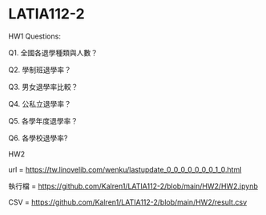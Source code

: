 # LATIA112-2

HW1
Questions:

Q1. 全國各退學種類與人數？

Q2. 學制班退學率？

Q3. 男女退學率比較？

Q4. 公私立退學率？

Q5. 各學年度退學率？

Q6. 各學校退學率?

HW2

url = https://tw.linovelib.com/wenku/lastupdate_0_0_0_0_0_0_0_1_0.html

執行檔 = https://github.com/Kalren1/LATIA112-2/blob/main/HW2/HW2.ipynb

CSV = https://github.com/Kalren1/LATIA112-2/blob/main/HW2/result.csv
